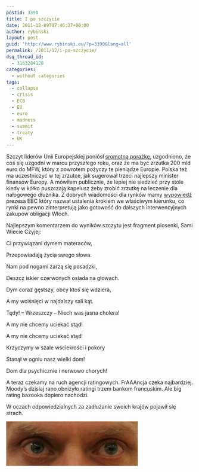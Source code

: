 ```yaml
---
postid: 3390
title: I po szczycie
date: 2011-12-09T07:46:27+00:00
author: rybinski
layout: post
guid: 'http://www.rybinski.eu/?p=3390&lang=all'
permalink: /2011/12/i-po-szczycie/
dsq_thread_id:
  - 3163284128
categories:
  - without categories
tags:
  - collapse
  - crisis
  - ECB
  - EU
  - euro
  - madness
  - summit
  - treaty
  - UK
---
```

Szczyt liderów Unii Europejskiej poniósł [sromotną porażkę](http://www.ft.com/intl/cms/s/0/0da05152-2222-11e1-acdc-00144feabdc0.html), uzgodniono, że coś się uzgodni w marcu przyszłego roku, oraz że ma być zrzutka 200 mld euro do MFW, który z powrotem pożyczy te pieniądze Europie. Polska też ma uczestniczyć w tej zrzutce, jak sugerował trzeci najlepszy minister finansów Europy. A mówiłem publicznie, że lepiej nie siedzieć przy stole kiedy w kółko puszczają kapelusz żeby zrobić zrzutkę na leczenie dla nałogowego dłużnika. Z dobrych wiadomości dla rynków mamy [wypowiedź](http://www.nytimes.com/2011/12/09/business/global/ecb-cuts-rates-for-second-month-in-a-row.html?_r=2&hp) prezesa EBC który nazwał ustalenia krokiem we właściwym kierunku, co rynki na pewno zinterpretują jako gotowość do dalszych interwencyjnych zakupów obligacji Włoch.

Najlepszym komentarzem do wyników szczytu jest fragment piosenki, Sami Wiecie Czyjej:

Ci przywiązani dymem materaców,
  
Przepowiadają życia swego słowa.
  
Nam pod nogami żarzą się posadzki,
  
Deszcz iskier czerwonych osiada na głowach.

Dym coraz gęstszy, obcy ktoś się wdziera,
  
A my wciśnięci w najdalszy sali kąt.
  
Tędy! – Wrzeszczy – Niech was jasna cholera!
  
A my nie chcemy uciekać stąd!

A my nie chcemy uciekać stąd!
  
Krzyczymy w szale wściekłości i pokory
  
Stanął w ogniu nasz wielki dom!
  
Dom dla psychicznie i nerwowo chorych!

A teraz czekamy na ruch agencji ratingowych. FrAAAncja czeka najbardziej. Moody’s dzisiaj rano obniżyło ratingi trzem bankom francuskim. Ale big rating bazooka dopiero nachodzi.

W oczach odpowiedzialnych za zadłużanie swoich krajów pojawił się strach.

<img class="aligncenter size-full wp-image-3398" title="Strach_w_oczach" src="/uploads/Strach_w_oczach1.png" alt="Strach_w_oczach" width="353" height="119" />
